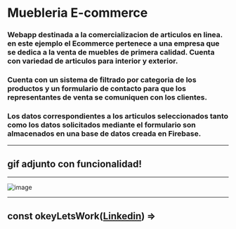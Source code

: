 # Muebleria E-commerce

### Webapp destinada a la comercializacion de articulos en linea. en este ejemplo el Ecommerce pertenece a una empresa que se dedica a la venta de muebles de primera calidad. Cuenta con variedad de articulos para interior y exterior.

### Cuenta con un sistema de filtrado por categoria de los productos y un formulario de contacto para que los representantes de venta se comuniquen con los clientes.

### Los datos correspondientes a los articulos seleccionados tanto como los datos solicitados mediante el formulario son almacenados en una base de datos creada en Firebase.

---

## gif adjunto con funcionalidad!

---

![image](./src/assets/Ufurniture%20-%20Usage.gif)

---

## const okeyLetsWork([Linkedin](https://www.linkedin.com/in/brian-vazques-a8a452245)) =>

